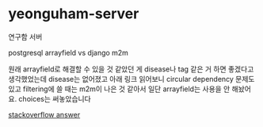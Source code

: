 # yeonguham-server
연구함 서버

postgresql arrayfield vs django m2m

원래 arrayfield로 해결할 수 있을 것 같았던 게 disease나 tag 같은 거 하면 좋겠다고 생각했었는데 disease는 없어졌고 아래 링크 읽어보니 circular dependency 문제도 있고 filtering에 쓸 때는 m2m이 나은 것 같아서 일단 arrayfield는 사용을 안 해놨어요. choices는 써놓았습니다 

[stackoverflow answer](https://stackoverflow.com/questions/27048400/django-postgres-arrayfield-vs-one-to-many-relationship)
